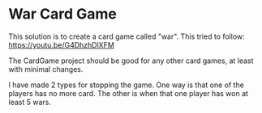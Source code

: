 # War Card Game

This solution is to create a card game called "war". 
This tried to follow: https://youtu.be/G4DhzhDlXFM

The CardGame project should be good for any other card games, at least with minimal changes.

I have made 2 types for stopping the game. 
One way is that one of the players has no more card. The other is when that one player has won at least 5 wars. 

